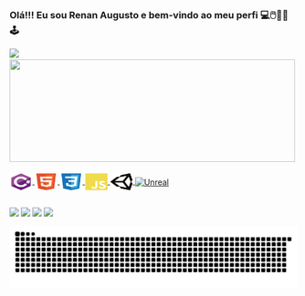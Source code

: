 ### Olá!!! Eu sou Renan Augusto e bem-vindo ao meu perfi 💻🖱️👨‍💻🕹️

<div>
  <a href="https://github.com/RenanAugustoKwn">
  <img height="180em" src="https://github-readme-stats.vercel.app/api?username=RenanAugustoKwn&show_icons=true&theme=dark&include_all_commits=true&count_private=true"/>
  <img height="180em" width="500em" src="https://github-readme-stats.vercel.app/api/top-langs/?username=RenanAugustoKwn&layout=compact&langs_count=7&theme=dark"/>
</div>
<div style="display: inline_block"><br>
  <img align="center" alt="Csharp" height="30" width="40" src="https://raw.githubusercontent.com/devicons/devicon/master/icons/csharp/csharp-original.svg">
  <img align="center" alt="HTML" height="30" width="40" src="https://raw.githubusercontent.com/devicons/devicon/master/icons/html5/html5-original.svg">
  <img align="center" alt="CSS" height="30" width="40" src="https://raw.githubusercontent.com/devicons/devicon/master/icons/css3/css3-original.svg">
  <img align="center" alt="Js" height="30" width="40" src="https://raw.githubusercontent.com/devicons/devicon/master/icons/javascript/javascript-plain.svg">
  <img align="center" alt="Unity" height="30" width="40" src="https://github.com/devicons/devicon/blob/master/icons/unity/unity-original.svg">
  <img align="center" alt="Unreal" height="40" width="40" src="https://img.icons8.com/windows/128/000000/unreal-engine.png">
</div>
  
  ##
 
<div> 
  <a href="https://www.instagram.com/renankwn_/" target="_blank"><img src="https://img.shields.io/badge/-Instagram-%23E4405F?style=for-the-badge&logo=instagram&logoColor=white" target="_blank"></a>
 <a href="https://discord.gg/G9GPg5SA75" target="_blank"><img src="https://img.shields.io/badge/Discord-7289DA?style=for-the-badge&logo=discord&logoColor=white" target="_blank"></a> 
  <a href = "mailto:contato@rafaballerini.tech"><img src="https://img.shields.io/badge/-Gmail-%23333?style=for-the-badge&logo=gmail&logoColor=white" target="_blank"></a>
  <a href="https://www.linkedin.com/in/renan-augusto-kwn/" target="_blank"><img src="https://img.shields.io/badge/-LinkedIn-%230077B5?style=for-the-badge&logo=linkedin&logoColor=white" target="_blank"></a> 
 
  ![Snake animation](https://github.com/RenanAugustoKwn/RenanAugustoKwn/blob/output/github-contribution-grid-snake.svg)
 
</div>
